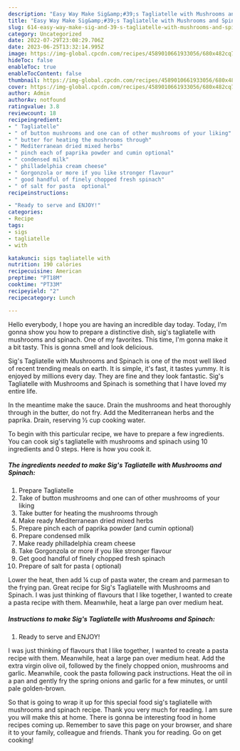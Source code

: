 ```yaml
---
description: "Easy Way Make Sig&amp;#39;s Tagliatelle with Mushrooms and Spinach yang Very Delicious"
title: "Easy Way Make Sig&amp;#39;s Tagliatelle with Mushrooms and Spinach yang Very Delicious"
slug: 614-easy-way-make-sig-and-39-s-tagliatelle-with-mushrooms-and-spinach-yang-very-delicious
category: Uncategorized
date: 2022-07-29T23:08:29.706Z
date: 2023-06-25T13:32:14.995Z
image: https://img-global.cpcdn.com/recipes/4589010661933056/680x482cq70/sigs-tagliatelle-with-mushrooms-and-spinach-recipe-main-photo.jpg
hideToc: false
enableToc: true
enableTocContent: false
thumbnail: https://img-global.cpcdn.com/recipes/4589010661933056/680x482cq70/sigs-tagliatelle-with-mushrooms-and-spinach-recipe-main-photo.jpg
cover: https://img-global.cpcdn.com/recipes/4589010661933056/680x482cq70/sigs-tagliatelle-with-mushrooms-and-spinach-recipe-main-photo.jpg
author: Admin
authorAv: notfound
ratingvalue: 3.8
reviewcount: 18
recipeingredient:
- " Tagliatelle"
- " of button mushrooms and one can of other mushrooms of your liking"
- " butter for heating the mushrooms through"
- " Mediterranean dried mixed herbs"
- " pinch each of paprika powder and cumin optional"
- " condensed milk"
- " philladelphia cream cheese"
- " Gorgonzola or more if you like stronger flavour"
- " good handful of finely chopped fresh spinach"
- " of salt for pasta  optional"
recipeinstructions:

- "Ready to serve and ENJOY!"
categories:
- Recipe
tags:
- sigs
- tagliatelle
- with

katakunci: sigs tagliatelle with 
nutrition: 190 calories
recipecuisine: American
preptime: "PT18M"
cooktime: "PT33M"
recipeyield: "2"
recipecategory: Lunch

---
```



Hello everybody, I hope you are having an incredible day today. Today, I'm gonna show you how to prepare a distinctive dish, sig&#39;s tagliatelle with mushrooms and spinach. One of my favorites. This time, I'm gonna make it a bit tasty. This is gonna smell and look delicious.

Sig&#39;s Tagliatelle with Mushrooms and Spinach is one of the most well liked of recent trending meals on earth. It is simple, it's fast, it tastes yummy. It is enjoyed by millions every day. They are fine and they look fantastic. Sig&#39;s Tagliatelle with Mushrooms and Spinach is something that I have loved my entire life.

In the meantime make the sauce. Drain the mushrooms and heat thoroughly through in the butter, do not fry. Add the Mediterranean herbs and the paprika. Drain, reserving ½ cup cooking water.


To begin with this particular recipe, we have to prepare a few ingredients. You can cook sig&#39;s tagliatelle with mushrooms and spinach using 10 ingredients and 0 steps. Here is how you cook it.

<!--inarticleads1-->

##### The ingredients needed to make Sig&#39;s Tagliatelle with Mushrooms and Spinach:

1. Prepare  Tagliatelle
1. Take  of button mushrooms and one can of other mushrooms of your liking
1. Take  butter for heating the mushrooms through
1. Make ready  Mediterranean dried mixed herbs
1. Prepare  pinch each of paprika powder (and cumin optional)
1. Prepare  condensed milk
1. Make ready  philladelphia cream cheese
1. Take  Gorgonzola or more if you like stronger flavour
1. Get  good handful of finely chopped fresh spinach
1. Prepare  of salt for pasta ( optional)


Lower the heat, then add ¼ cup of pasta water, the cream and parmesan to the frying pan. Great recipe for Sig&#39;s Tagliatelle with Mushrooms and Spinach. I was just thinking of flavours that I like together, I wanted to create a pasta recipe with them. Meanwhile, heat a large pan over medium heat. 

<!--inarticleads2-->

##### Instructions to make Sig&#39;s Tagliatelle with Mushrooms and Spinach:


1. Ready to serve and ENJOY!

I was just thinking of flavours that I like together, I wanted to create a pasta recipe with them. Meanwhile, heat a large pan over medium heat. Add the extra virgin olive oil, followed by the finely chopped onion, mushrooms and garlic. Meanwhile, cook the pasta following pack instructions. Heat the oil in a pan and gently fry the spring onions and garlic for a few minutes, or until pale golden-brown. 

So that is going to wrap it up for this special food sig&#39;s tagliatelle with mushrooms and spinach recipe. Thank you very much for reading. I am sure you will make this at home. There is gonna be interesting food in home recipes coming up. Remember to save this page on your browser, and share it to your family, colleague and friends. Thank you for reading. Go on get cooking!
